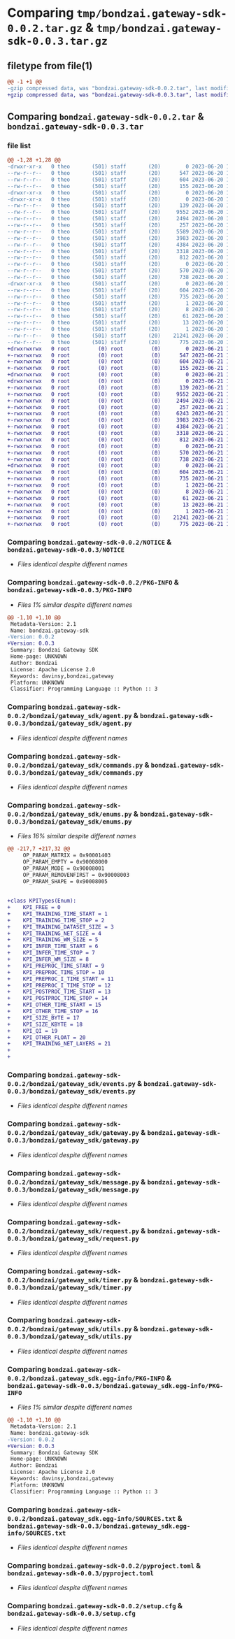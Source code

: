 # Comparing `tmp/bondzai.gateway-sdk-0.0.2.tar.gz` & `tmp/bondzai.gateway-sdk-0.0.3.tar.gz`

## filetype from file(1)

```diff
@@ -1 +1 @@
-gzip compressed data, was "bondzai.gateway-sdk-0.0.2.tar", last modified: Tue Jun 20 15:59:53 2023, max compression
+gzip compressed data, was "bondzai.gateway-sdk-0.0.3.tar", last modified: Wed Jun 21 10:31:20 2023, max compression
```

## Comparing `bondzai.gateway-sdk-0.0.2.tar` & `bondzai.gateway-sdk-0.0.3.tar`

### file list

```diff
@@ -1,28 +1,28 @@
-drwxr-xr-x   0 theo       (501) staff       (20)        0 2023-06-20 15:59:53.494250 bondzai.gateway-sdk-0.0.2/
--rw-r--r--   0 theo       (501) staff       (20)      547 2023-06-20 15:59:28.000000 bondzai.gateway-sdk-0.0.2/NOTICE
--rw-r--r--   0 theo       (501) staff       (20)      604 2023-06-20 15:59:53.494310 bondzai.gateway-sdk-0.0.2/PKG-INFO
--rw-r--r--   0 theo       (501) staff       (20)      155 2023-06-20 15:59:28.000000 bondzai.gateway-sdk-0.0.2/README.md
-drwxr-xr-x   0 theo       (501) staff       (20)        0 2023-06-20 15:59:53.491273 bondzai.gateway-sdk-0.0.2/bondzai/
-drwxr-xr-x   0 theo       (501) staff       (20)        0 2023-06-20 15:59:53.493051 bondzai.gateway-sdk-0.0.2/bondzai/gateway_sdk/
--rw-r--r--   0 theo       (501) staff       (20)      139 2023-06-20 15:59:28.000000 bondzai.gateway-sdk-0.0.2/bondzai/gateway_sdk/__init__.py
--rw-r--r--   0 theo       (501) staff       (20)     9552 2023-06-20 15:59:28.000000 bondzai.gateway-sdk-0.0.2/bondzai/gateway_sdk/agent.py
--rw-r--r--   0 theo       (501) staff       (20)     2494 2023-06-20 15:59:28.000000 bondzai.gateway-sdk-0.0.2/bondzai/gateway_sdk/commands.py
--rw-r--r--   0 theo       (501) staff       (20)      257 2023-06-20 15:59:28.000000 bondzai.gateway-sdk-0.0.2/bondzai/gateway_sdk/config.py
--rw-r--r--   0 theo       (501) staff       (20)     5589 2023-06-20 15:59:28.000000 bondzai.gateway-sdk-0.0.2/bondzai/gateway_sdk/enums.py
--rw-r--r--   0 theo       (501) staff       (20)     3983 2023-06-20 15:59:28.000000 bondzai.gateway-sdk-0.0.2/bondzai/gateway_sdk/events.py
--rw-r--r--   0 theo       (501) staff       (20)     4384 2023-06-20 15:59:28.000000 bondzai.gateway-sdk-0.0.2/bondzai/gateway_sdk/gateway.py
--rw-r--r--   0 theo       (501) staff       (20)     3318 2023-06-20 15:59:28.000000 bondzai.gateway-sdk-0.0.2/bondzai/gateway_sdk/message.py
--rw-r--r--   0 theo       (501) staff       (20)      812 2023-06-20 15:59:28.000000 bondzai.gateway-sdk-0.0.2/bondzai/gateway_sdk/request.py
--rw-r--r--   0 theo       (501) staff       (20)        0 2023-06-20 15:59:28.000000 bondzai.gateway-sdk-0.0.2/bondzai/gateway_sdk/responses.py
--rw-r--r--   0 theo       (501) staff       (20)      570 2023-06-20 15:59:28.000000 bondzai.gateway-sdk-0.0.2/bondzai/gateway_sdk/timer.py
--rw-r--r--   0 theo       (501) staff       (20)      738 2023-06-20 15:59:28.000000 bondzai.gateway-sdk-0.0.2/bondzai/gateway_sdk/utils.py
-drwxr-xr-x   0 theo       (501) staff       (20)        0 2023-06-20 15:59:53.494036 bondzai.gateway-sdk-0.0.2/bondzai.gateway_sdk.egg-info/
--rw-r--r--   0 theo       (501) staff       (20)      604 2023-06-20 15:59:53.000000 bondzai.gateway-sdk-0.0.2/bondzai.gateway_sdk.egg-info/PKG-INFO
--rw-r--r--   0 theo       (501) staff       (20)      735 2023-06-20 15:59:53.000000 bondzai.gateway-sdk-0.0.2/bondzai.gateway_sdk.egg-info/SOURCES.txt
--rw-r--r--   0 theo       (501) staff       (20)        1 2023-06-20 15:59:53.000000 bondzai.gateway-sdk-0.0.2/bondzai.gateway_sdk.egg-info/dependency_links.txt
--rw-r--r--   0 theo       (501) staff       (20)        8 2023-06-20 15:59:53.000000 bondzai.gateway-sdk-0.0.2/bondzai.gateway_sdk.egg-info/namespace_packages.txt
--rw-r--r--   0 theo       (501) staff       (20)       61 2023-06-20 15:59:53.000000 bondzai.gateway-sdk-0.0.2/bondzai.gateway_sdk.egg-info/requires.txt
--rw-r--r--   0 theo       (501) staff       (20)       13 2023-06-20 15:59:53.000000 bondzai.gateway-sdk-0.0.2/bondzai.gateway_sdk.egg-info/top_level.txt
--rw-r--r--   0 theo       (501) staff       (20)        1 2023-06-20 15:59:53.000000 bondzai.gateway-sdk-0.0.2/bondzai.gateway_sdk.egg-info/zip-safe
--rw-r--r--   0 theo       (501) staff       (20)    21241 2023-06-20 15:59:28.000000 bondzai.gateway-sdk-0.0.2/pyproject.toml
--rw-r--r--   0 theo       (501) staff       (20)      775 2023-06-20 15:59:53.494566 bondzai.gateway-sdk-0.0.2/setup.cfg
+drwxrwxrwx   0 root         (0) root         (0)        0 2023-06-21 10:58:38.317738 bondzai.gateway-sdk-0.0.3/
+-rwxrwxrwx   0 root         (0) root         (0)      547 2023-06-21 10:56:58.000000 bondzai.gateway-sdk-0.0.3/NOTICE
+-rwxrwxrwx   0 root         (0) root         (0)      604 2023-06-21 10:58:38.318739 bondzai.gateway-sdk-0.0.3/PKG-INFO
+-rwxrwxrwx   0 root         (0) root         (0)      155 2023-06-21 10:56:58.000000 bondzai.gateway-sdk-0.0.3/README.md
+drwxrwxrwx   0 root         (0) root         (0)        0 2023-06-21 10:58:37.675229 bondzai.gateway-sdk-0.0.3/bondzai/
+drwxrwxrwx   0 root         (0) root         (0)        0 2023-06-21 10:58:38.103502 bondzai.gateway-sdk-0.0.3/bondzai/gateway_sdk/
+-rwxrwxrwx   0 root         (0) root         (0)      139 2023-06-21 10:58:27.000000 bondzai.gateway-sdk-0.0.3/bondzai/gateway_sdk/__init__.py
+-rwxrwxrwx   0 root         (0) root         (0)     9552 2023-06-21 10:56:58.000000 bondzai.gateway-sdk-0.0.3/bondzai/gateway_sdk/agent.py
+-rwxrwxrwx   0 root         (0) root         (0)     2494 2023-06-21 10:56:58.000000 bondzai.gateway-sdk-0.0.3/bondzai/gateway_sdk/commands.py
+-rwxrwxrwx   0 root         (0) root         (0)      257 2023-06-21 10:56:58.000000 bondzai.gateway-sdk-0.0.3/bondzai/gateway_sdk/config.py
+-rwxrwxrwx   0 root         (0) root         (0)     6243 2023-06-21 10:58:27.000000 bondzai.gateway-sdk-0.0.3/bondzai/gateway_sdk/enums.py
+-rwxrwxrwx   0 root         (0) root         (0)     3983 2023-06-21 10:56:58.000000 bondzai.gateway-sdk-0.0.3/bondzai/gateway_sdk/events.py
+-rwxrwxrwx   0 root         (0) root         (0)     4384 2023-06-21 10:56:58.000000 bondzai.gateway-sdk-0.0.3/bondzai/gateway_sdk/gateway.py
+-rwxrwxrwx   0 root         (0) root         (0)     3318 2023-06-21 10:56:58.000000 bondzai.gateway-sdk-0.0.3/bondzai/gateway_sdk/message.py
+-rwxrwxrwx   0 root         (0) root         (0)      812 2023-06-21 10:56:58.000000 bondzai.gateway-sdk-0.0.3/bondzai/gateway_sdk/request.py
+-rwxrwxrwx   0 root         (0) root         (0)        0 2023-06-21 10:56:58.000000 bondzai.gateway-sdk-0.0.3/bondzai/gateway_sdk/responses.py
+-rwxrwxrwx   0 root         (0) root         (0)      570 2023-06-21 10:56:58.000000 bondzai.gateway-sdk-0.0.3/bondzai/gateway_sdk/timer.py
+-rwxrwxrwx   0 root         (0) root         (0)      738 2023-06-21 10:56:58.000000 bondzai.gateway-sdk-0.0.3/bondzai/gateway_sdk/utils.py
+drwxrwxrwx   0 root         (0) root         (0)        0 2023-06-21 10:58:38.293371 bondzai.gateway-sdk-0.0.3/bondzai.gateway_sdk.egg-info/
+-rwxrwxrwx   0 root         (0) root         (0)      604 2023-06-21 10:58:37.000000 bondzai.gateway-sdk-0.0.3/bondzai.gateway_sdk.egg-info/PKG-INFO
+-rwxrwxrwx   0 root         (0) root         (0)      735 2023-06-21 10:58:37.000000 bondzai.gateway-sdk-0.0.3/bondzai.gateway_sdk.egg-info/SOURCES.txt
+-rwxrwxrwx   0 root         (0) root         (0)        1 2023-06-21 10:58:37.000000 bondzai.gateway-sdk-0.0.3/bondzai.gateway_sdk.egg-info/dependency_links.txt
+-rwxrwxrwx   0 root         (0) root         (0)        8 2023-06-21 10:58:37.000000 bondzai.gateway-sdk-0.0.3/bondzai.gateway_sdk.egg-info/namespace_packages.txt
+-rwxrwxrwx   0 root         (0) root         (0)       61 2023-06-21 10:58:37.000000 bondzai.gateway-sdk-0.0.3/bondzai.gateway_sdk.egg-info/requires.txt
+-rwxrwxrwx   0 root         (0) root         (0)       13 2023-06-21 10:58:37.000000 bondzai.gateway-sdk-0.0.3/bondzai.gateway_sdk.egg-info/top_level.txt
+-rwxrwxrwx   0 root         (0) root         (0)        1 2023-06-21 10:58:36.000000 bondzai.gateway-sdk-0.0.3/bondzai.gateway_sdk.egg-info/zip-safe
+-rwxrwxrwx   0 root         (0) root         (0)    21241 2023-06-21 10:56:58.000000 bondzai.gateway-sdk-0.0.3/pyproject.toml
+-rwxrwxrwx   0 root         (0) root         (0)      775 2023-06-21 10:58:38.323005 bondzai.gateway-sdk-0.0.3/setup.cfg
```

### Comparing `bondzai.gateway-sdk-0.0.2/NOTICE` & `bondzai.gateway-sdk-0.0.3/NOTICE`

 * *Files identical despite different names*

### Comparing `bondzai.gateway-sdk-0.0.2/PKG-INFO` & `bondzai.gateway-sdk-0.0.3/PKG-INFO`

 * *Files 1% similar despite different names*

```diff
@@ -1,10 +1,10 @@
 Metadata-Version: 2.1
 Name: bondzai.gateway-sdk
-Version: 0.0.2
+Version: 0.0.3
 Summary: Bondzai Gateway SDK
 Home-page: UNKNOWN
 Author: Bondzai
 License: Apache License 2.0
 Keywords: davinsy,bondzai,gateway
 Platform: UNKNOWN
 Classifier: Programming Language :: Python :: 3
```

### Comparing `bondzai.gateway-sdk-0.0.2/bondzai/gateway_sdk/agent.py` & `bondzai.gateway-sdk-0.0.3/bondzai/gateway_sdk/agent.py`

 * *Files identical despite different names*

### Comparing `bondzai.gateway-sdk-0.0.2/bondzai/gateway_sdk/commands.py` & `bondzai.gateway-sdk-0.0.3/bondzai/gateway_sdk/commands.py`

 * *Files identical despite different names*

### Comparing `bondzai.gateway-sdk-0.0.2/bondzai/gateway_sdk/enums.py` & `bondzai.gateway-sdk-0.0.3/bondzai/gateway_sdk/enums.py`

 * *Files 16% similar despite different names*

```diff
@@ -217,7 +217,32 @@
     OP_PARAM_MATRIX = 0x90001403
     OP_PARAM_EMPTY = 0x90008000
     OP_PARAM_MODE = 0x90008001
     OP_PARAM_REMOVENFIRST = 0x90008003
     OP_PARAM_SHAPE = 0x90008005
 
 
+class KPITypes(Enum):
+    KPI_FREE = 0
+    KPI_TRAINING_TIME_START = 1
+    KPI_TRAINING_TIME_STOP = 2
+    KPI_TRAINING_DATASET_SIZE = 3
+    KPI_TRAINING_NET_SIZE = 4
+    KPI_TRAINING_WM_SIZE = 5
+    KPI_INFER_TIME_START = 6
+    KPI_INFER_TIME_STOP = 7
+    KPI_INFER_WM_SIZE = 8
+    KPI_PREPROC_TIME_START = 9
+    KPI_PREPROC_TIME_STOP = 10
+    KPI_PREPROC_I_TIME_START = 11
+    KPI_PREPROC_I_TIME_STOP = 12
+    KPI_POSTPROC_TIME_START = 13
+    KPI_POSTPROC_TIME_STOP = 14
+    KPI_OTHER_TIME_START = 15
+    KPI_OTHER_TIME_STOP = 16
+    KPI_SIZE_BYTE = 17
+    KPI_SIZE_KBYTE = 18
+    KPI_QI = 19
+    KPI_OTHER_FLOAT = 20
+    KPI_TRAINING_NET_LAYERS = 21
+
+
```

### Comparing `bondzai.gateway-sdk-0.0.2/bondzai/gateway_sdk/events.py` & `bondzai.gateway-sdk-0.0.3/bondzai/gateway_sdk/events.py`

 * *Files identical despite different names*

### Comparing `bondzai.gateway-sdk-0.0.2/bondzai/gateway_sdk/gateway.py` & `bondzai.gateway-sdk-0.0.3/bondzai/gateway_sdk/gateway.py`

 * *Files identical despite different names*

### Comparing `bondzai.gateway-sdk-0.0.2/bondzai/gateway_sdk/message.py` & `bondzai.gateway-sdk-0.0.3/bondzai/gateway_sdk/message.py`

 * *Files identical despite different names*

### Comparing `bondzai.gateway-sdk-0.0.2/bondzai/gateway_sdk/request.py` & `bondzai.gateway-sdk-0.0.3/bondzai/gateway_sdk/request.py`

 * *Files identical despite different names*

### Comparing `bondzai.gateway-sdk-0.0.2/bondzai/gateway_sdk/timer.py` & `bondzai.gateway-sdk-0.0.3/bondzai/gateway_sdk/timer.py`

 * *Files identical despite different names*

### Comparing `bondzai.gateway-sdk-0.0.2/bondzai/gateway_sdk/utils.py` & `bondzai.gateway-sdk-0.0.3/bondzai/gateway_sdk/utils.py`

 * *Files identical despite different names*

### Comparing `bondzai.gateway-sdk-0.0.2/bondzai.gateway_sdk.egg-info/PKG-INFO` & `bondzai.gateway-sdk-0.0.3/bondzai.gateway_sdk.egg-info/PKG-INFO`

 * *Files 1% similar despite different names*

```diff
@@ -1,10 +1,10 @@
 Metadata-Version: 2.1
 Name: bondzai.gateway-sdk
-Version: 0.0.2
+Version: 0.0.3
 Summary: Bondzai Gateway SDK
 Home-page: UNKNOWN
 Author: Bondzai
 License: Apache License 2.0
 Keywords: davinsy,bondzai,gateway
 Platform: UNKNOWN
 Classifier: Programming Language :: Python :: 3
```

### Comparing `bondzai.gateway-sdk-0.0.2/bondzai.gateway_sdk.egg-info/SOURCES.txt` & `bondzai.gateway-sdk-0.0.3/bondzai.gateway_sdk.egg-info/SOURCES.txt`

 * *Files identical despite different names*

### Comparing `bondzai.gateway-sdk-0.0.2/pyproject.toml` & `bondzai.gateway-sdk-0.0.3/pyproject.toml`

 * *Files identical despite different names*

### Comparing `bondzai.gateway-sdk-0.0.2/setup.cfg` & `bondzai.gateway-sdk-0.0.3/setup.cfg`

 * *Files identical despite different names*

